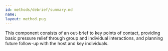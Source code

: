 ```yaml
---
id: methods/debrief/summary.md
name: 
layout: method.pug
---
```


This component consists of an out-brief to key points of contact, providing basic pressure relief through group and individual interactions, and planning future follow-up with the host and key individuals.

